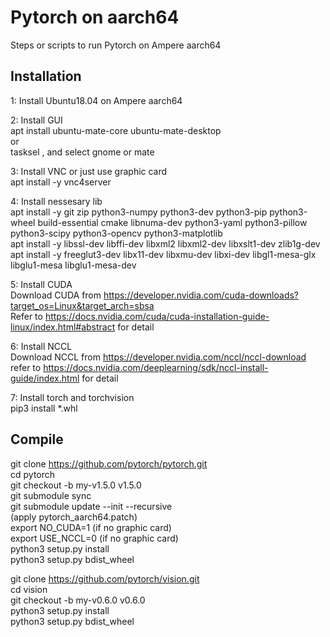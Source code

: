 # Pytorch on aarch64

Steps or scripts to run Pytorch on Ampere aarch64

## Installation

1: Install Ubuntu18.04 on Ampere aarch64

2: Install GUI  
   apt install ubuntu-mate-core ubuntu-mate-desktop  
   or  
   tasksel , and select gnome or mate

3: Install VNC or just use graphic card  
   apt install -y vnc4server

4: Install nessesary lib  
   apt install -y git zip python3-numpy python3-dev python3-pip python3-wheel build-essential cmake libnuma-dev python3-yaml python3-pillow python3-scipy python3-opencv python3-matplotlib  
   apt install -y libssl-dev libffi-dev libxml2 libxml2-dev libxslt1-dev zlib1g-dev  
   apt install -y freeglut3-dev libx11-dev libxmu-dev libxi-dev libgl1-mesa-glx libglu1-mesa libglu1-mesa-dev
   
5: Install CUDA  
   Download CUDA from <https://developer.nvidia.com/cuda-downloads?target_os=Linux&target_arch=sbsa>  
   Refer to <https://docs.nvidia.com/cuda/cuda-installation-guide-linux/index.html#abstract> for detail

6: Install NCCL  
   Download NCCL from <https://developer.nvidia.com/nccl/nccl-download>  
   refer to <https://docs.nvidia.com/deeplearning/sdk/nccl-install-guide/index.html> for detail

7: Install torch and torchvision  
   pip3 install *.whl


## Compile
   git clone https://github.com/pytorch/pytorch.git  
   cd pytorch  
   git checkout -b my-v1.5.0 v1.5.0  
   git submodule sync  
   git submodule update --init --recursive  
   (apply pytorch_aarch64.patch)  
   export NO_CUDA=1  (if no graphic card)  
   export USE_NCCL=0  (if no graphic card)  
   python3 setup.py install  
   python3 setup.py bdist_wheel  


   git clone https://github.com/pytorch/vision.git  
   cd vision  
   git checkout -b my-v0.6.0 v0.6.0  
   python3 setup.py install  
   python3 setup.py bdist_wheel  



